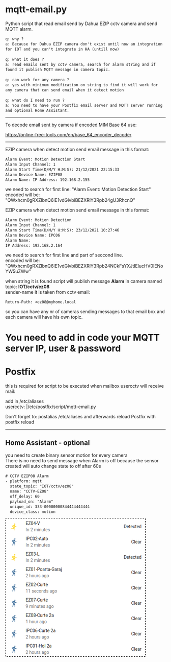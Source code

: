 # mqtt-email.py
Python script that read email send by Dahua EZIP cctv camera and send MQTT alarm.
```
q: why ?
a: Because for Dahua EZIP camera don't exist until now an integration for IOT and you can't integrate in HA (untill now)

q: what it does ?
a: read emails sent by cctv camera, search for alarm string and if found it publish MQTT message in camera topic.

q: can work for any camera ?
a: yes with minimum modification on string to find it will work for any camera that can send email when it detect motion

q: what do I need to run ?
a: You need to have your Postfix email server and MQTT server running and optional Home Assistant.
```
----
To decode email sent by camera if encoded MIM Base 64 use:

https://online-free-tools.com/en/base_64_encoder_decoder

----

EZIP camera when detect motion send email message in this format:
```
Alarm Event: Motion Detection Start
Alarm Input Channel: 1
Alarm Start Time(D/M/Y H:M:S): 21/12/2021 22:15:33
Alarm Device Name: EZIP08
Alarm Name: IP Address: 192.168.2.155
```
we need to search for first line: "Alarm Event: Motion Detection Start"<br>
encoded will be: "QWxhcm0gRXZlbnQ6IE1vdGlvbiBEZXRlY3Rpb24gU3RhcnQ"

EZIP camera when detect motion send email message in this format:
```
Alarm Event: Motion Detection
Alarm Input Channel: 1
Alarm Start Time(D/M/Y H:M:S): 23/12/2021 10:27:46
Alarm Device Name: IPC06
Alarm Name: 
IP Address: 192.168.2.164
```
we need to search for first line and part of seccond line.<br>
encoded will be: "QWxhcm0gRXZlbnQ6IE1vdGlvbiBEZXRlY3Rpb24NCkFsYXJtIElucHV0IENoYW5uZWw"

when string it is found script will publish message <b>Alarm</b> in camera named topic: <b>IOT/cctv/ez08</b><br>
sender-name it is taken from cctv email:
```
Return-Path: <ez08@myhome.local
```
so you can have any nr of cameras sending messages to that email box and each camera will have his own topic.

# You need to add in code your MQTT server IP, user & password
# Postfix

this is required for script to be executed when mailbox usercctv will receive mail:<br>

add in /etc/aliases<br>
usercctv: |/etc/postfix/script/mqtt-email.py<br>

Don't forget to: postalias /etc/aliases and afterwards reload Postfix with postfix reload<br>

----
## Home Assistant - optional
you need to create binary sensor motion for every camera<br>
There is no need to send message when Alarm is off because the sensor created will auto change state to off after 60s
```
# CCTV EZIP08 Alarm
- platform: mqtt
  state_topic: "IOT/cctv/ez08"
  name: "CCTV-EZ08"
  off_delay: 60
  payload_on: "Alarm"
  unique_id: 333-00000000844444444444
  device_class: motion
  ```
![Home Assistant motion sensors ](https://github.com/rapi3/mqtt-email/blob/main/Screenshot_2021-12-22_20-19-55.png)
